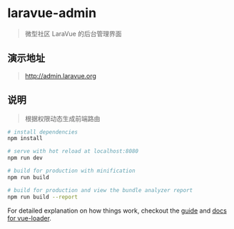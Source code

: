 # laravue-admin

> 微型社区 LaraVue 的后台管理界面

## 演示地址

> http://admin.laravue.org

## 说明

> 根据权限动态生成前端路由

``` bash
# install dependencies
npm install

# serve with hot reload at localhost:8080
npm run dev

# build for production with minification
npm run build

# build for production and view the bundle analyzer report
npm run build --report
```

For detailed explanation on how things work, checkout the [guide](http://vuejs-templates.github.io/webpack/) and [docs for vue-loader](http://vuejs.github.io/vue-loader).
